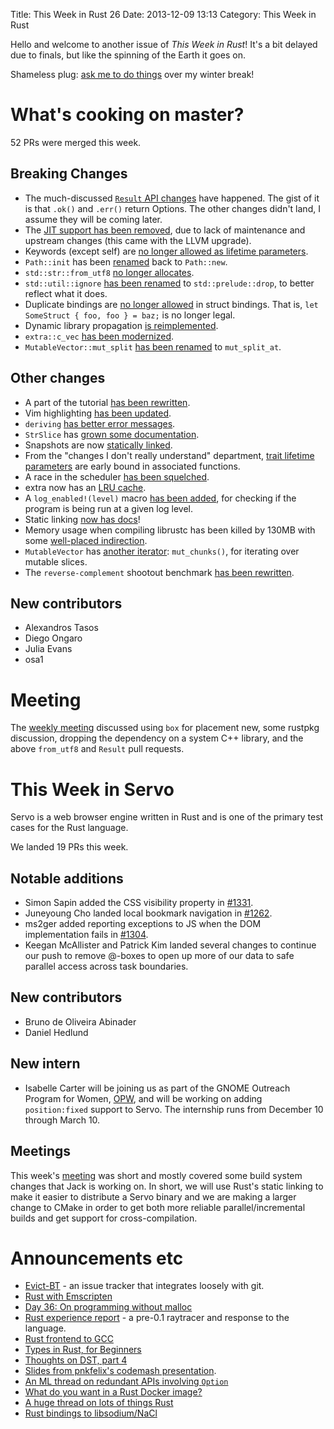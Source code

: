 Title: This Week in Rust 26
Date: 2013-12-09 13:13
Category: This Week in Rust

Hello and welcome to another issue of *This Week in Rust*! It's a bit delayed
due to finals, but like the spinning of the Earth it goes on.

Shameless plug: [ask me to do
things](http://www.reddit.com/r/rust/comments/1sikak/ask_cmr_to_do_things/)
over my winter break!

<!-- more -->

# What's cooking on master?

52 PRs were merged this week.

## Breaking Changes

- The much-discussed [`Result` API
changes](https://github.com/mozilla/rust/pull/10364) have happened. The gist
of it is that `.ok()` and `.err()` return Options. The other changes didn't
land, I assume they will be coming later.
- The [JIT support has been
removed](https://github.com/mozilla/rust/pull/10758), due to lack of maintenance and upstream
changes (this came with the LLVM upgrade).
- Keywords (except self) are [no longer allowed as lifetime
parameters](https://github.com/mozilla/rust/pull/10675).
- `Path::init` has been [renamed](https://github.com/mozilla/rust/pull/10796)
back to `Path::new`.
- `std::str::from_utf8` [no longer
allocates](https://github.com/mozilla/rust/pull/10701).
- `std::util::ignore` [has been
renamed](https://github.com/mozilla/rust/pull/10701) to `std::prelude::drop`, to
better reflect what it does.
- Duplicate bindings are [no longer
allowed](https://github.com/mozilla/rust/pull/10776) in struct bindings. That
is, `let SomeStruct { foo, foo } = baz;` is no longer legal.
- Dynamic library propagation [is
reimplemented](https://github.com/mozilla/rust/pull/10777).
- `extra::c_vec` [has been
modernized](https://github.com/mozilla/rust/pull/10736).
- `MutableVector::mut_split` [has been
renamed](https://github.com/mozilla/rust/pull/10757) to `mut_split_at`.

## Other changes

- A part of the tutorial [has been
rewritten](https://github.com/mozilla/rust/pull/10690).
- Vim highlighting [has been
updated](https://github.com/mozilla/rust/pull/10793).
- `deriving` [has better error
messages](https://github.com/mozilla/rust/pull/10844).
- `StrSlice` has [grown some
documentation](https://github.com/mozilla/rust/pull/10824).
- Snapshots are now [statically
linked](https://github.com/mozilla/rust/pull/10809).
- From the "changes I don't really understand" department, [trait lifetime
parameters](https://github.com/mozilla/rust/pull/10506) are early bound in
associated functions.
- A race in the scheduler [has been
squelched](https://github.com/mozilla/rust/pull/10817).
- extra now has an [LRU cache](https://github.com/mozilla/rust/pull/10211).
- A `log_enabled!(level)` macro [has been
added](https://github.com/mozilla/rust/pull/10768), for checking if the
program is being run at a given log level.
- Static linking [now has docs](https://github.com/mozilla/rust/pull/10742)!
- Memory usage when compiling librustc has been killed by 130MB with some
[well-placed indirection](https://github.com/mozilla/rust/pull/10676).
- `MutableVector` has [another
iterator](https://github.com/mozilla/rust/pull/10739): `mut_chunks()`, for
iterating over mutable slices.
- The `reverse-complement` shootout benchmark [has been
rewritten](https://github.com/mozilla/rust/pull/10799).


## New contributors

- Alexandros Tasos
- Diego Ongaro
- Julia Evans
- osa1

# Meeting

The [weekly
meeting](https://github.com/mozilla/rust/wiki/Meeting-weekly-2013-12-03)
discussed using `box` for placement new, some rustpkg discussion, dropping the
dependency on a system C++ library, and the above `from_utf8` and `Result`
pull requests.

# This Week in Servo

Servo is a web browser engine written in Rust and is one of the primary test
cases for the Rust language.

We landed 19 PRs this week.

## Notable additions
- Simon Sapin added the CSS visibility property in
[#1331](https://github.com/mozilla/servo/pull/1331).
- Juneyoung Cho landed local bookmark navigation in
[#1262](https://github.com/mozilla/servo/pull/1262).
- ms2ger added reporting exceptions to JS when the DOM implementation fails in
[#1304](https://github.com/mozilla/servo/pull/1304).
- Keegan McAllister and Patrick Kim landed several changes to continue our
push to remove @-boxes to open up more of our data to safe parallel access
across task boundaries.

## New contributors
- Bruno de Oliveira Abinader
- Daniel Hedlund

## New intern
- Isabelle Carter will be joining us as part of the GNOME Outreach Program for
Women, [OPW]( https://wiki.gnome.org/OutreachProgramForWomen ), and will be
working on adding `position:fixed` support to Servo. The internship runs from
December 10 through March 10.

## Meetings
This week's
[meeting](https://github.com/mozilla/servo/wiki/Meeting-2013-12-02) was short
and mostly covered some build system changes that Jack is working on. In
short, we will use Rust's static linking to make it easier to distribute a
Servo binary and we are making a larger change to CMake in order to get both
more reliable parallel/incremental builds and get support for
cross-compilation.

# Announcements etc

- [Evict-BT](http://www.reddit.com/r/rust/comments/1s5laq/evictbt_an_issue_tracker_written_in_rust_that/)
 \- an issue tracker that integrates loosely with git.
- [Rust with
 Emscripten](http://www.reddit.com/r/rust/comments/1s8c0j/rust_with_emscripten/)
- [Day 36: On programming without
 malloc](http://www.reddit.com/r/rust/comments/1s3jgd/day_36_on_programming_without_malloc/)
- [Rust experience
 report](http://www.reddit.com/r/rust/comments/1s3osp/blast_from_the_past_pre01_raytracer_rustdev_rust/)
 \- a pre-0.1 raytracer and response to the language.
- [Rust frontend to
 GCC](http://www.reddit.com/r/rust/comments/1s0aj5/rust_frontend_to_gcc/)
- [Types in Rust, for
 Beginners](http://www.reddit.com/r/rust/comments/1ry4ym/types_in_rust_for_beginners/)
- [Thoughts on DST, part
 4](http://www.reddit.com/r/rust/comments/1rxj0x/thoughts_on_dst_part_4_including_a_recap_of_parts/)
- [Slides from pnkfelix's codemash
 presentation](http://pnkfelix.github.io/present-rust-codemesh2013/fklock-rust-codemesh2013.pdf).
- [An ML thread on redundant APIs involving
 `Option`](http://www.reddit.com/r/rust/comments/1seoe1/lets_avoid_having_both_foo_and_foo_opt/)
- [What do you want in a Rust Docker
 image?](http://www.reddit.com/r/rust/comments/1se6qa/rfc_what_do_you_want_in_a_rust_docker_image/)
- [A huge thread on lots of things
 Rust](http://www.reddit.com/r/rust/comments/1s9y7o/less_is_more_lambda_the_ultimate/)
- [Rust bindings to
 libsodium/NaCl](http://www.reddit.com/r/rust/comments/1s8opt/sodium_oxide_fast_cryptographic_library_for_rust/)
